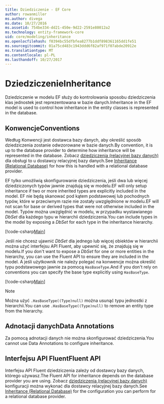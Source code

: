 ```yaml
---
title: Dziedziczenie - EF Core
author: rowanmiller
ms.author: divega
ms.date: 10/27/2016
ms.assetid: 754be334-dd21-450e-9d22-2591e80012a2
ms.technology: entity-framework-core
uid: core/modeling/inheritance
ms.openlocfilehash: f0394bc55dfbfea8277b1ddf898361165dd1fe51
ms.sourcegitcommit: 01a75cd483c1943ddd6f82af971f07abde20912e
ms.translationtype: MT
ms.contentlocale: pl-PL
ms.lasthandoff: 10/27/2017
---
```

# <a name="inheritance"></a><span data-ttu-id="3288c-102">Dziedziczenie</span><span class="sxs-lookup"><span data-stu-id="3288c-102">Inheritance</span></span>

<span data-ttu-id="3288c-103">Dziedziczenie w modelu EF służy do kontrolowania sposobu dziedziczenia klas jednostek jest reprezentowana w bazie danych.</span><span class="sxs-lookup"><span data-stu-id="3288c-103">Inheritance in the EF model is used to control how inheritance in the entity classes is represented in the database.</span></span>

## <a name="conventions"></a><span data-ttu-id="3288c-104">Konwencje</span><span class="sxs-lookup"><span data-stu-id="3288c-104">Conventions</span></span>

<span data-ttu-id="3288c-105">Według Konwencji jest dostawca bazy danych, aby określić sposób dziedziczenia zostanie odwzorowane w bazie danych.</span><span class="sxs-lookup"><span data-stu-id="3288c-105">By convention, it is up to the database provider to determine how inheritance will be represented in the database.</span></span> <span data-ttu-id="3288c-106">Zobacz [dziedziczenia (relacyjnej bazy danych)](relational/inheritance.md) dla obsługi to u dostawcy relacyjnej bazy danych.</span><span class="sxs-lookup"><span data-stu-id="3288c-106">See [Inheritance (Relational Database)](relational/inheritance.md) for how this is handled with a relational database provider.</span></span>

<span data-ttu-id="3288c-107">EF tylko umożliwią skonfigurowanie dziedziczenia, jeśli dwa lub więcej dziedziczonych typów jawnie znajdują się w modelu.</span><span class="sxs-lookup"><span data-stu-id="3288c-107">EF will only setup inheritance if two or more inherited types are explicitly included in the model.</span></span> <span data-ttu-id="3288c-108">EF nie będą skanować pod kątem podstawowej lub pochodnych typów, które w przeciwnym razie nie zostały uwzględnione w modelu.</span><span class="sxs-lookup"><span data-stu-id="3288c-108">EF will not scan for base or derived types that were not otherwise included in the model.</span></span> <span data-ttu-id="3288c-109">Typów można uwzględnić w modelu, w przypadku wystawianego *DbSet<TEntity>*  dla każdego typu w hierarchii dziedziczenia.</span><span class="sxs-lookup"><span data-stu-id="3288c-109">You can include types in the model by exposing a *DbSet<TEntity>* for each type in the inheritance hierarchy.</span></span>

[!code-csharp[Main](../../../samples/core/Modeling/Conventions/Samples/InheritanceDbSets.cs?highlight=3-4&name=Model)]

<span data-ttu-id="3288c-110">Jeśli nie chcesz ujawnić *DbSet<TEntity>*  dla jednego lub więcej obiektów w hierarchii można użyć interfejsu API Fluent, aby upewnić się, że znajdują się w modelu.</span><span class="sxs-lookup"><span data-stu-id="3288c-110">If you don't want to expose a *DbSet<TEntity>* for one or more entities in the hierarchy, you can use the Fluent API to ensure they are included in the model.</span></span>
<span data-ttu-id="3288c-111">A jeśli użytkownik nie należy polegać na konwencje można określić typu podstawowego jawnie za pomocą `HasBaseType`.</span><span class="sxs-lookup"><span data-stu-id="3288c-111">And if you don't rely on conventions you can specify the base type explicitly using `HasBaseType`.</span></span>

[!code-csharp[Main](../../../samples/core/Modeling/Conventions/Samples/InheritanceModelBuilder.cs?highlight=7&name=Context)]

> [!NOTE]
> <span data-ttu-id="3288c-112">Można użyć `.HasBaseType((Type)null)` można usunąć typu jednostki z hierarchii.</span><span class="sxs-lookup"><span data-stu-id="3288c-112">You can use `.HasBaseType((Type)null)` to remove an entity type from the hierarchy.</span></span>

## <a name="data-annotations"></a><span data-ttu-id="3288c-113">Adnotacji danych</span><span class="sxs-lookup"><span data-stu-id="3288c-113">Data Annotations</span></span>

<span data-ttu-id="3288c-114">Za pomocą adnotacji danych nie można skonfigurować dziedziczenia.</span><span class="sxs-lookup"><span data-stu-id="3288c-114">You cannot use Data Annotations to configure inheritance.</span></span>

## <a name="fluent-api"></a><span data-ttu-id="3288c-115">Interfejsu API Fluent</span><span class="sxs-lookup"><span data-stu-id="3288c-115">Fluent API</span></span>

<span data-ttu-id="3288c-116">Interfejsu API Fluent dziedziczenia zależy od dostawcy bazy danych, którego używasz.</span><span class="sxs-lookup"><span data-stu-id="3288c-116">The Fluent API for inheritance depends on the database provider you are using.</span></span> <span data-ttu-id="3288c-117">Zobacz [dziedziczenia (relacyjnej bazy danych)](relational/inheritance.md) konfiguracji można wykonać dla dostawcy relacyjnej bazy danych.</span><span class="sxs-lookup"><span data-stu-id="3288c-117">See [Inheritance (Relational Database)](relational/inheritance.md) for the configuration you can perform for a relational database provider.</span></span>
